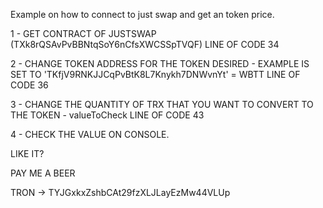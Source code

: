 Example on how to connect to just swap and get an token price.

1 - GET CONTRACT OF JUSTSWAP (TXk8rQSAvPvBBNtqSoY6nCfsXWCSSpTVQF) 
  LINE OF CODE 34
  
2 - CHANGE TOKEN ADDRESS FOR THE TOKEN DESIRED - EXAMPLE IS SET TO 'TKfjV9RNKJJCqPvBtK8L7Knykh7DNWvnYt' = WBTT
  LINE OF CODE 36

3 - CHANGE THE QUANTITY OF TRX THAT YOU WANT TO CONVERT TO THE TOKEN - valueToCheck 
   LINE OF CODE 43
 
4 - CHECK THE VALUE ON CONSOLE.





LIKE IT? 

PAY ME A BEER 

TRON -> TYJGxkxZshbCAt29fzXLJLayEzMw44VLUp

